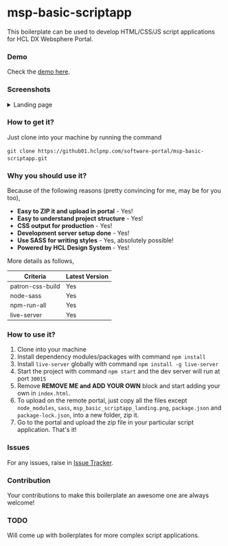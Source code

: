 # msp-basic-scriptapp
This boilerplate can be used to develop HTML/CSS/JS script applications for HCL DX Websphere Portal.

### Demo ###

Check the [demo here](http://10.115.81.113:30016/).

### Screenshots ###

<details>
    <summary>Landing page</summary>
    <img src="msp_basic_scriptapp_landing.png" alt="Landing page" />
</details>

### How to get it? ###
Just clone into your machine by running the command

`git clone https://github01.hclpnp.com/software-portal/msp-basic-scriptapp.git`

### Why you should use it? ###
Because of the following reasons (pretty convincing for me, may be for you too),
* **Easy to ZIP it and upload in portal** - Yes!
* **Easy to understand project structure** - Yes!
* **CSS output for production** - Yes!
* **Development server setup done** - Yes!
* **Use SASS for writing styles** - Yes, absolutely possible!
* **Powered by HCL Design System** - Yes!

More details as follows,

| Criteria          | Latest Version  |
| ----------------- | --------------- |
| patron-css-build  | Yes             |
| node-sass         | Yes             |
| npm-run-all       | Yes             |
| live-server       | Yes             |

### How to use it? ###
1. Clone into your machine
2. Install dependency modules/packages with command `npm install`
2. Install `live-server` globally with command `npm install -g live-server`
3. Start the project with command `npm start` and the dev server will run at port `30015`
4. Remove **REMOVE ME and ADD YOUR OWN** block and start adding your own in `index.html`.
4. To upload on the remote portal, just copy all the files except `node_modules`, `sass`, `msp_basic_scriptapp_landing.png`, `package.json` and `package-lock.json`, into a new folder, zip it.
5. Go to the portal and upload the zip file in your particular script application. That's it!

### Issues ###
For any issues, raise in [Issue Tracker](https://github01.hclpnp.com/software-portal/msp-basic-scriptapp/issues).

### Contribution ###

Your contributions to make this boilerplate an awesome one are always welcome!

### TODO ###
Will come up with boilerplates for more complex script applications.
